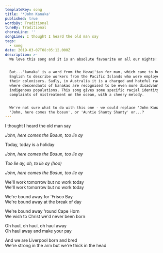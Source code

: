 ```yaml
---
templateKey: song
title: '*John Kanaka'
published: true
wordsBy: Traditional
tuneBy: Traditional
chorusLine: ''
songLine: I thought I heard the old man say
tags:
  - song
date: 2019-03-07T08:05:12.000Z
description: >-
  We love this song and it is an absolute favourite on all our nights!


  But...'kanaka' is a word from the Hawai'ian for man, which came to be used in
  English to describe workers from the Pacific Islands who were employed by
  their colonisers. Sadly, in Australia it is a charged and hateful racist term,
  where descendants of kanakas are recognised to be even more disadvantaged than
  indigenous populations. This song gives some specific racial identity to
  complaints of mistreatment on the ocean, with a cheery melody.


  We're not sure what to do with this one - we could replace 'John Kanaka' with
  'John, here comes the bosun', or 'Auntie Shanty Shanty' or...?
---
```

I thought I heard the old man say

_John, here comes the Bosun, too lie ay_

Today, today is a holiday

_John, here comes the Bosun, too lie ay_

_Too lie ay, oh, to lie ay (hoo)_

_John, here comes the Bosun, too lie ay_

We'll work tomorrow but no work today\
We'll work tomorrow but no work today

We're bound away for 'Frisco Bay\
We're bound away at the break of day

We're bound away 'round Cape Horn\
We wish to Christ we'd never been born

Oh haul, oh haul, oh haul away\
Oh haul away and make your pay

And we are Liverpool born and bred\
We're strong in the arm but we're thick in the head
